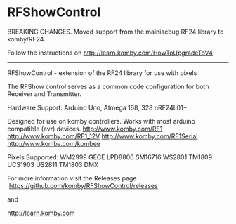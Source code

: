 RFShowControl
==============
BREAKING CHANGES.  Moved support from the mainiacbug RF24 library to komby/RF24.  

  Follow the instructions on http://learn.komby.com/HowToUpgradeToV4 
 
**************************************************************************


RFShowControl - extension of the RF24 library for use with pixels

The RFShow control serves as a common code configuration for both Receiver and Transmitter.

Hardware Support: 
Arduino Uno, Atmega 168, 328 
nRF24L01+

Designed for use on komby controllers.  Works with most arduino compatible (avr) devices.
http://www.komby.com/RF1
http://www.komby.com/RF1_12V
http://www.komby.com/RF1Serial
http://www.komby.com/kombee


Pixels Supported:
WM2999
GECE
LPD8806
SM16716
WS2801
TM1809
UCS1903
US2811
TM1803
DMX

For more information visit the Releases page :https://github.com/komby/RFShowControl/releases

and 

http://learn.komby.com
